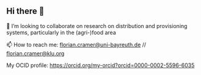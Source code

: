 ## Hi there 👋

👯 I’m looking to collaborate on research on distribution and provisioning systems, particularly in the (agri-)food area

📫 How to reach me: florian.cramer@uni-bayreuth.de // florian.cramer@klu.org

My OCID profile: https://orcid.org/my-orcid?orcid=0000-0002-5596-6035


<!--
**flo-cramer/flo-cramer** is a ✨ _special_ ✨ repository because its `README.md` (this file) appears on your GitHub profile.

Here are some ideas to get you started:

- 🔭 I’m currently working on ...
- 🌱 I’m currently learning ...
- 👯 I’m looking to collaborate on ...
- 🤔 I’m looking for help with ...
- 💬 Ask me about ...
- 📫 How to reach me: ...
- 😄 Pronouns: ...
- ⚡ Fun fact: ...
-->
